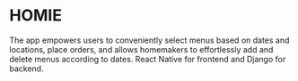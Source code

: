 # HOMIE
The app empowers users to conveniently select menus based on dates and locations, place orders, and allows homemakers to effortlessly add and delete menus according to dates. React Native for frontend and Django for backend.
